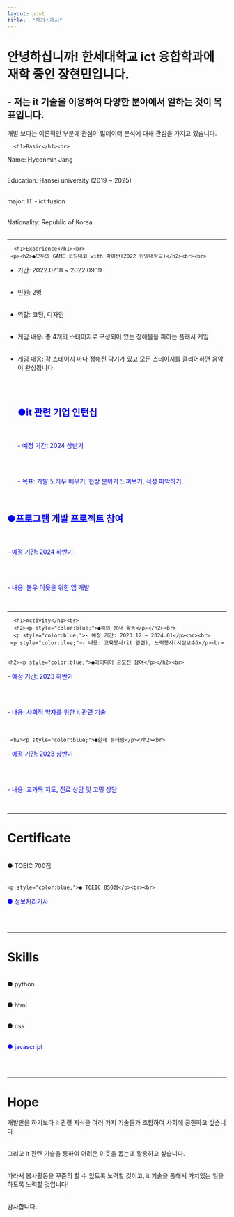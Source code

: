 ```yaml
---
layout: post
title:  "자기소개서"
---
```


# 안녕하십니까! 한세대학교 ict 융합학과에 재학 중인 장현민입니다.
## - 저는 it 기술을 이용하여 다양한 분야에서 일하는 것이 목표입니다.
개발 보다는 이론적인 부분에 관심이 많데이터 분석에 대해 관심을 가지고 있습니다.

<DOCTYPE html>
  <html>
    <head>
    </head>
    <body>
      
      
      <h1>Basic</h1><br>
<p>Name: Hyeonmin Jang<br><br>


Education: Hansei university (2019 ~ 2025)<br><br>


major: IT - ict fusion<br><br>


  Nationality: Republic of Korea<br><br></p>

<hr>

      <h1>Experience</h1><br>
     <p><h2>●모두의 GAME 코딩대회 with 파이썬(2022 한양대학교)</h2><br><br>
- 기간: 2022.07.18 ~ 2022.09.19<br><br>
- 인원: 2명<br><br>
- 역할: 코딩, 디자인<br><br>
- 게임 내용: 총 4개의 스테이지로 구성되어 있는 장애물을 피하는 플래시 게임<br><br>
- 게임 내용: 각 스테이지 마다 정해진 악기가 있고 모든 스테이지를 클리어하면 음악이 완성됩니다.</p><br><br>


    <h2><p style="color:blue;">●it 관련 기업 인턴십</p></h2><br>
    <p style="color:blue;">- 예정 기간: 2024 상반기</p><br><br>
    <p style="color:blue;"> - 목표: 개발 노하우 배우기, 현장 분위기 느껴보기, 적성 파악하기</p><br>

  
<h2><p style="color:blue;">●프로그램 개발 프로젝트 참여</p></h2><br>
<p style="color:blue;">- 예정 기간: 2024 하반기</p><br><br>
<p style="color:blue;">- 내용: 불우 이웃을 위한 앱 개발</p><br>

 <hr>

      <h1>Activity</h1><br>      
      <h2><p style="color:blue;">●해외 봉사 활동</p></h2><br>
      <p style="color:blue;">- 예정 기간: 2023.12 ~ 2024.01</p><br><br>
     <p style="color:blue;">- 내용: 교육봉사(it 관련), 노력봉사(시설보수)</p><br>
    
    
    <h2><p style="color:blue;">●아이디어 공모전 참여</p></h2><br>
<p style="color:blue;">- 예정 기간: 2023 하반기</p><br><br>
<p style="color:blue;">- 내용: 사회적 약자를 위한 it 관련 기술</p><br>

     <h2><p style="color:blue;">●한세 튜터링</p></h2><br>
<p style="color:blue;">- 예정 기간: 2023 상반기</p><br><br>
<p style="color:blue;">- 내용: 교과목 지도, 진로 상담 및 고민 상담</p><br>

  <hr>
    <h1>Certificate</h1><br>
    ● TOEIC 700점<br><br>
    
    <p style="color:blue;">● TOEIC 850점</p><br><br>
    
  <p style="color:blue;">● 정보처리기사</p><br><br>
    
    

<hr>
<h1>Skills</h1><br>
● python<br><br>
      

● html<br><br>


● css<br><br>
      

<p style="color:blue;">● javascript</p><br><br>



<hr>
<h1>Hope</h1>
<p>개발만을 하기보다 it 관련 지식을 여러 가지 기술들과 조합하여 사회에 공헌하고 싶습니다.<br><br>


그리고 it 관련 기술을 통하여 어려운 이웃을 돕는데 활용하고 싶습니다.<br><br>


따라서 봉사활동을 꾸준히 할 수 있도록 노력할 것이고, it 기술을 통해서 가치있는 일을 하도록 노력할 것입니다!<br><br>


감사합니다.</p>
  

